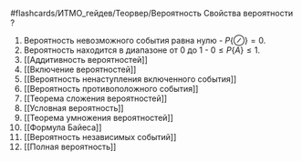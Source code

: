 #flashcards/ИТМО_гейдев/Теорвер/Вероятность
Свойства вероятности
?
1. Вероятность невозможного события равна нулю - $P\{\oslash\} = 0$.
2. Вероятность находится в диапазоне от 0 до 1 - $0 \le P\{A\} \le 1$.
3. [[Аддитивность вероятностей]]
4. [[Включение вероятностей]]
5. [[Вероятность ненаступления включенного события]]
6. [[Вероятность противоположного события]]
7. [[Теорема сложения вероятностей]]
8. [[Условная вероятность]]
9. [[Теорема умножения вероятностей]]
10. [[Формула Байеса]]
11. [[Вероятность независимых событий]]
12. [[Полная вероятность]]
